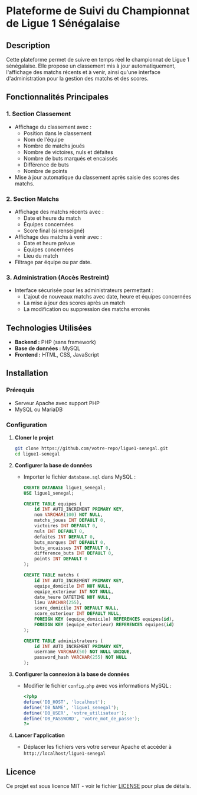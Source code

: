 # Plateforme de Suivi du Championnat de Ligue 1 Sénégalaise

## Description

Cette plateforme permet de suivre en temps réel le championnat de Ligue 1 sénégalaise. Elle propose un classement mis à jour automatiquement, l'affichage des matchs récents et à venir, ainsi qu'une interface d'administration pour la gestion des matchs et des scores.

## Fonctionnalités Principales

### 1. Section Classement

- Affichage du classement avec :
  - Position dans le classement
  - Nom de l'équipe
  - Nombre de matchs joués
  - Nombre de victoires, nuls et défaites
  - Nombre de buts marqués et encaissés
  - Différence de buts
  - Nombre de points
- Mise à jour automatique du classement après saisie des scores des matchs.

### 2. Section Matchs

- Affichage des matchs récents avec :
  - Date et heure du match
  - Équipes concernées
  - Score final (si renseigné)
- Affichage des matchs à venir avec :
  - Date et heure prévue
  - Équipes concernées
  - Lieu du match
- Filtrage par équipe ou par date.

### 3. Administration (Accès Restreint)

- Interface sécurisée pour les administrateurs permettant :
  - L'ajout de nouveaux matchs avec date, heure et équipes concernées
  - La mise à jour des scores après un match
  - La modification ou suppression des matchs erronés

## Technologies Utilisées

- **Backend :** PHP (sans framework)
- **Base de données :** MySQL
- **Frontend :** HTML, CSS, JavaScript

## Installation

### Prérequis

- Serveur Apache avec support PHP
- MySQL ou MariaDB

### Configuration

1. **Cloner le projet**
   ```sh
   git clone https://github.com/votre-repo/ligue1-senegal.git
   cd ligue1-senegal
   ```
2. **Configurer la base de données**

   - Importer le fichier `database.sql` dans MySQL :

     ```sql
     CREATE DATABASE ligue1_senegal;
     USE ligue1_senegal;

     CREATE TABLE equipes (
         id INT AUTO_INCREMENT PRIMARY KEY,
         nom VARCHAR(100) NOT NULL,
         matchs_joues INT DEFAULT 0,
         victoires INT DEFAULT 0,
         nuls INT DEFAULT 0,
         defaites INT DEFAULT 0,
         buts_marques INT DEFAULT 0,
         buts_encaisses INT DEFAULT 0,
         difference_buts INT DEFAULT 0,
         points INT DEFAULT 0
     );

     CREATE TABLE matchs (
         id INT AUTO_INCREMENT PRIMARY KEY,
         equipe_domicile INT NOT NULL,
         equipe_exterieur INT NOT NULL,
         date_heure DATETIME NOT NULL,
         lieu VARCHAR(255),
         score_domicile INT DEFAULT NULL,
         score_exterieur INT DEFAULT NULL,
         FOREIGN KEY (equipe_domicile) REFERENCES equipes(id),
         FOREIGN KEY (equipe_exterieur) REFERENCES equipes(id)
     );

     CREATE TABLE administrateurs (
         id INT AUTO_INCREMENT PRIMARY KEY,
         username VARCHAR(50) NOT NULL UNIQUE,
         password_hash VARCHAR(255) NOT NULL
     );
     ```

3. **Configurer la connexion à la base de données**

   - Modifier le fichier `config.php` avec vos informations MySQL :
     ```php
     <?php
     define('DB_HOST', 'localhost');
     define('DB_NAME', 'ligue1_senegal');
     define('DB_USER', 'votre_utilisateur');
     define('DB_PASSWORD', 'votre_mot_de_passe');
     ?>
     ```

4. **Lancer l'application**
   - Déplacer les fichiers vers votre serveur Apache et accéder à `http://localhost/ligue1-senegal`

## Licence

Ce projet est sous licence MIT - voir le fichier [LICENSE](LICENSE) pour plus de détails.

